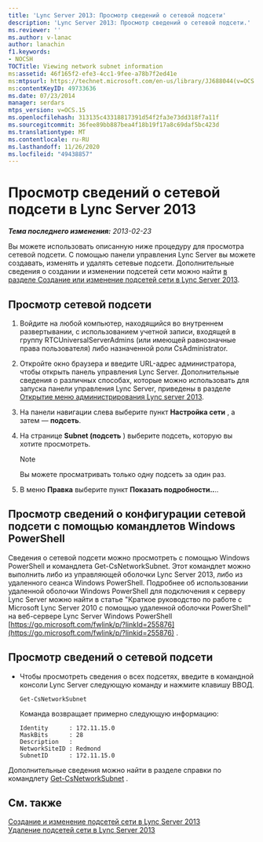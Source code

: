 ```yaml
---
title: 'Lync Server 2013: Просмотр сведений о сетевой подсети'
description: 'Lync Server 2013: Просмотр сведений о сетевой подсети.'
ms.reviewer: ''
ms.author: v-lanac
author: lanachin
f1.keywords:
- NOCSH
TOCTitle: Viewing network subnet information
ms:assetid: 46f165f2-efe3-4cc1-9fee-a78b7f2ed41e
ms:mtpsurl: https://technet.microsoft.com/en-us/library/JJ688044(v=OCS.15)
ms:contentKeyID: 49733636
ms.date: 07/23/2014
manager: serdars
mtps_version: v=OCS.15
ms.openlocfilehash: 313135c43318817391d54f2fa3e73dd318f7a11f
ms.sourcegitcommit: 36fee89bb887bea4f18b19f17a8c69daf5bc423d
ms.translationtype: MT
ms.contentlocale: ru-RU
ms.lasthandoff: 11/26/2020
ms.locfileid: "49438857"
---
```

# <a name="viewing-network-subnet-information-in-lync-server-2013"></a>Просмотр сведений о сетевой подсети в Lync Server 2013

<div data-xmlns="http://www.w3.org/1999/xhtml">

<div class="topic" data-xmlns="http://www.w3.org/1999/xhtml" data-msxsl="urn:schemas-microsoft-com:xslt" data-cs="https://msdn.microsoft.com/">

<div data-asp="https://msdn2.microsoft.com/asp">



</div>

<div id="mainSection">

<div id="mainBody">

<span> </span>

_**Тема последнего изменения:** 2013-02-23_

Вы можете использовать описанную ниже процедуру для просмотра сетевой подсети. С помощью панели управления Lync Server вы можете создавать, изменять и удалять сетевые подсети. Дополнительные сведения о создании и изменении подсетей сети можно найти [в разделе Создание или изменение подсетей сети в Lync Server 2013](lync-server-2013-create-or-modify-network-subnets.md).

<div>

## <a name="to-view-a-network-subnet"></a>Просмотр сетевой подсети

1.  Войдите на любой компьютер, находящийся во внутреннем развертывании, с использованием учетной записи, входящей в группу RTCUniversalServerAdmins (или имеющей равнозначные права пользователя) либо назначенной роли CsAdministrator.

2.  Откройте окно браузера и введите URL-адрес администратора, чтобы открыть панель управления Lync Server. Дополнительные сведения о различных способах, которые можно использовать для запуска панели управления Lync Server, приведены в разделе [Открытие меню администрирования Lync server 2013](lync-server-2013-open-lync-server-administrative-tools.md).

3.  На панели навигации слева выберите пункт **Настройка сети** , а затем — **подсеть**.

4.  На странице **Subnet (подсеть** ) выберите подсеть, которую вы хотите просмотреть.
    
    <div>
    

    > [!NOTE]  
    > Вы можете просматривать только одну подсеть за один раз.

    
    </div>

5.  В меню **Правка** выберите пункт **Показать подробности..**..

</div>

<div>

## <a name="viewing-network-subnet-configuration-information-by-using-windows-powershell-cmdlets"></a>Просмотр сведений о конфигурации сетевой подсети с помощью командлетов Windows PowerShell

Сведения о сетевой подсети можно просмотреть с помощью Windows PowerShell и командлета Get-CsNetworkSubnet. Этот командлет можно выполнить либо из управляющей оболочки Lync Server 2013, либо из удаленного сеанса Windows PowerShell. Подробнее об использовании удаленной оболочки Windows PowerShell для подключения к серверу Lync Server можно найти в статье "Краткое руководство по работе с Microsoft Lync Server 2010 с помощью удаленной оболочки PowerShell" на веб-сервере Lync Server Windows PowerShell [https://go.microsoft.com/fwlink/p/?linkId=255876](https://go.microsoft.com/fwlink/p/?linkid=255876) .

<div>

## <a name="to-view-network-subnet-information"></a>Просмотр сведений о сетевой подсети

  - Чтобы просмотреть сведения о всех подсетях, введите в командной консоли Lync Server следующую команду и нажмите клавишу ВВОД.
    
        Get-CsNetworkSubnet
    
    Команда возвращает примерно следующую информацию:
    
        Identity      : 172.11.15.0
        MaskBits      : 28
        Description   :
        NetworkSiteID : Redmond
        SubnetID      : 172.11.15.0

</div>

Дополнительные сведения можно найти в разделе справки по командлету [Get-CsNetworkSubnet](https://docs.microsoft.com/powershell/module/skype/Get-CsNetworkSubnet) .

</div>

<div>

## <a name="see-also"></a>См. также


[Создание и изменение подсетей сети в Lync Server 2013](lync-server-2013-create-or-modify-network-subnets.md)  
[Удаление подсетей сети в Lync Server 2013](lync-server-2013-deleting-network-subnets.md)  
  

</div>

</div>

<span> </span>

</div>

</div>

</div>

